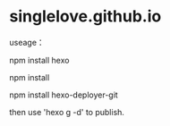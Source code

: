 # singlelove.github.io
useage：

npm install hexo

npm install

npm install hexo-deployer-git

then use 'hexo g -d' to publish.
